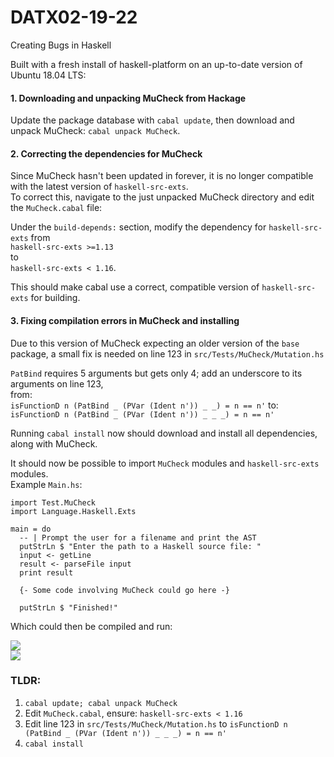 # DATX02-19-22
Creating Bugs in Haskell

Built with a fresh install of haskell-platform on an up-to-date version of Ubuntu 18.04 LTS:

#### 1. Downloading and unpacking MuCheck from Hackage
Update the package database with `cabal update`, then download and unpack MuCheck: `cabal unpack MuCheck`.

#### 2. Correcting the dependencies for MuCheck
Since MuCheck hasn't been updated in forever, it is no longer compatible with the latest version of `haskell-src-exts`.<br>
To correct this, navigate to the just unpacked MuCheck directory and edit the `MuCheck.cabal` file: <br>

Under the `build-depends:` section, modify the dependency for `haskell-src-exts` from <br>
`haskell-src-exts >=1.13` <br> 
to <br>
`haskell-src-exts < 1.16`. <br>

This should make cabal use a correct, compatible version of `haskell-src-exts` for building.

#### 3. Fixing compilation errors in MuCheck and installing

Due to this version of MuCheck expecting an older version of the `base` package, a small fix is needed on line 123 in `src/Tests/MuCheck/Mutation.hs`

`PatBind` requires 5 arguments but gets only 4; add an underscore to its arguments on line 123,<br>
from: <br>
`isFunctionD n (PatBind _ (PVar (Ident n')) _ _) = n == n'`
to: <br>
`isFunctionD n (PatBind _ (PVar (Ident n')) _ _ _) = n == n'`

Running `cabal install` now should download and install all dependencies, along with MuCheck.

It should now be possible to import `MuCheck` modules and `haskell-src-exts` modules.<br>
Example `Main.hs`:<br>
```
import Test.MuCheck
import Language.Haskell.Exts

main = do
  -- | Prompt the user for a filename and print the AST  
  putStrLn $ "Enter the path to a Haskell source file: "
  input <- getLine
  result <- parseFile input
  print result

  {- Some code involving MuCheck could go here -}

  putStrLn $ "Finished!"
```

Which could then be compiled and run:

![](https://i.imgur.com/qqPqp07.png)<br>
![](https://i.imgur.com/q9oyjKO.png)

### TLDR:
1. `cabal update; cabal unpack MuCheck`
2. Edit `MuCheck.cabal`, ensure: `haskell-src-exts < 1.16`
3. Edit line 123 in `src/Tests/MuCheck/Mutation.hs` to `isFunctionD n (PatBind _ (PVar (Ident n')) _ _ _) = n == n'`
4. `cabal install`
